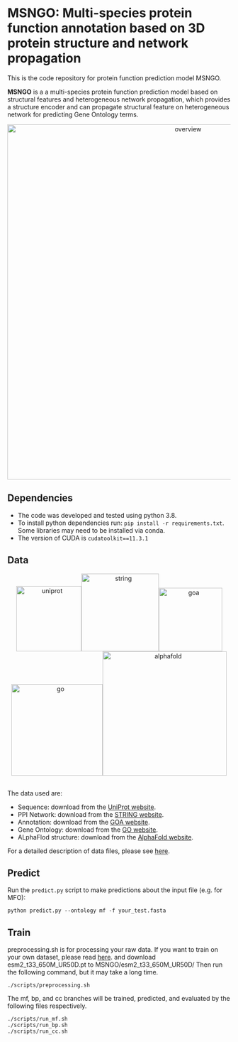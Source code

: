 # MSNGO: Multi-species protein function annotation based on 3D protein structure and network propagation

This is the code repository for protein function prediction model MSNGO. 

**MSNGO** is a a multi-species protein function prediction model based on structural features and heterogeneous network propagation, which provides a structure encoder and can propagate structural feature on heterogeneous network for predicting Gene Ontology terms.

<div align=center><img width="800" alt="overview" src="https://github.com/blingbell/MSNGO/blob/master/images/overview.png"></div>

## Dependencies
* The code was developed and tested using python 3.8.
* To install python dependencies run: `pip install -r requirements.txt`. Some libraries may need to be installed via conda.
* The version of CUDA is `cudatoolkit==11.3.1`

## Data
<div align=center><img width="147" alt="uniprot" src="https://github.com/blingbell/MSNGO/blob/master/images/uniprot.jpg"><img width="175" alt="string" src="https://github.com/blingbell/MSNGO/blob/master/images/string.png"><img width="143" alt="goa" src="https://github.com/blingbell/MSNGO/blob/master/images/goa.png"><img width="206" alt="go" src="https://github.com/blingbell/MSNGO/blob/master/images/go.png"><img width="280" alt="alphafold" src="https://github.com/blingbell/MSNGO/blob/master/images/1724076793413.jpg"></div>

\
The data used are:
* Sequence: download from the [UniProt website](https://www.uniprot.org/).
* PPI Network: download from the [STRING website](https://string-db.org/).
* Annotation: download from the [GOA website](https://www.ebi.ac.uk/GOA/).
* Gene Ontology: download from the [GO website](http://geneontology.org/).
* ALphaFlod structure: download from the [AlphaFold website](https://alphafold.com/).

For a detailed description of data files, please see [here](data/readme.md).

## Predict
Run the `predict.py` script to make predictions about the input file (e.g. for MFO):
```
python predict.py --ontology mf -f your_test.fasta
```

## Train
preprocessing.sh is for processing your raw data. 
If you want to train on your own dataset, please read [here](data/readme.md). and download esm2_t33_650M_UR50D.pt to MSNGO/esm2_t33_650M_UR50D/
Then run the following command, but it may take a long time.
```
./scripts/preprocessing.sh
```
The mf, bp, and cc branches will be trained, predicted, and evaluated by the following files respectively.
```
./scripts/run_mf.sh
./scripts/run_bp.sh
./scripts/run_cc.sh
```

